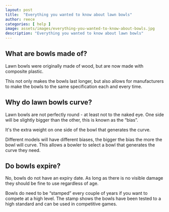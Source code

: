 ```yaml
---
layout: post
title:  "Everything you wanted to know about lawn bowls"
author: reece
categories: [ help ]
image: assets/images/everything-you-wanted-to-know-about-bowls.jpg
description: "Everything you wanted to know about lawn bowls"
---
```


## What are bowls made of?

Lawn bowls were originally made of wood, but are now made with composite plastic. 

This not only makes the bowls last longer, but also allows for manufacturers to make the bowls to the same specification each and every time.

## Why do lawn bowls curve?

Lawn bowls are not perfectly round - at least not to the naked eye. One side will be slightly bigger than the other, this is known as the “bias”. 

It's the extra weight on one side of the bowl that generates the curve.

Different models will have different biases, the bigger the bias the more the bowl will curve. This allows a bowler to select a bowl that generates the curve they need.

## Do bowls expire?

No, bowls do not have an expiry date. As long as there is no visible damage they should be fine to use regardless of age.

Bowls do need to be “stamped” every couple of years if you want to compete at a high level. The stamp shows the bowls have been tested to a high standard and can be used in competitive games.


